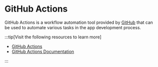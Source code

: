 # GitHub Actions

GitHub Actions is a workflow automation tool provided by [GitHub](../repo/github.md) that can be used to automate various tasks in the app development process.

:::tip[Visit the following resources to learn more]

- [GitHub Actions](https://github.com/features/actions)
- [GitHub Actions Documentation](https://docs.github.com/en/actions)

:::
